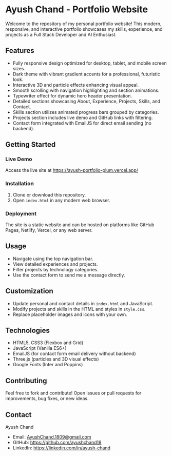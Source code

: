 # Ayush Chand - Portfolio Website

Welcome to the repository of my personal portfolio website! This modern, responsive, and interactive portfolio showcases my skills, experience, and projects as a Full Stack Developer and AI Enthusiast.

## Features

- Fully responsive design optimized for desktop, tablet, and mobile screen sizes.
- Dark theme with vibrant gradient accents for a professional, futuristic look.
- Interactive 3D and particle effects enhancing visual appeal.
- Smooth scrolling with navigation highlighting and section animations.
- Typewriter effect for dynamic hero header presentation.
- Detailed sections showcasing About, Experience, Projects, Skills, and Contact.
- Skills section utilizes animated progress bars grouped by categories.
- Projects section includes live demo and GitHub links with filtering.
- Contact form integrated with EmailJS for direct email sending (no backend).

## Getting Started

### Live Demo
Access the live site at https://ayush-portfolio-plum.vercel.app/

### Installation

1. Clone or download this repository.
2. Open `index.html` in any modern web browser.

### Deployment

The site is a static website and can be hosted on platforms like GitHub Pages, Netlify, Vercel, or any web server.

## Usage

- Navigate using the top navigation bar.
- View detailed experiences and projects.
- Filter projects by technology categories.
- Use the contact form to send me a message directly.

## Customization

- Update personal and contact details in `index.html` and JavaScript.
- Modify projects and skills in the HTML and styles in `style.css`.
- Replace placeholder images and icons with your own.

## Technologies

- HTML5, CSS3 (Flexbox and Grid)
- JavaScript (Vanilla ES6+)
- EmailJS (for contact form email delivery without backend)
- Three.js (particles and 3D visual effects)
- Google Fonts (Inter and Poppins)

## Contributing

Feel free to fork and contribute! Open issues or pull requests for improvements, bug fixes, or new ideas.


## Contact

Ayush Chand
- Email: AyushChand.1809@gmail.com
- GitHub: https://github.com/ayushchand18
- LinkedIn: https://linkedin.com/in/ayush-chand
